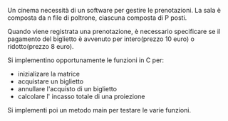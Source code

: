 Un cinema necessità di un software per gestire le prenotazioni. La sala è composta da n file di poltrone, ciascuna composta di P posti.

Quando viene registrata una prenotazione, è necessario specificare se il pagamento del biglietto è avvenuto per intero(prezzo 10 euro) o ridotto(prezzo 8 euro).

Si implementino opportunamente le funzioni in C per:

- inizializare la matrice
- acquistare un biglietto
- annullare l'acquisto di un biglietto
- calcolare l' incasso totale di una proiezione

Si implementi poi un metodo main per testare le varie funzioni.
